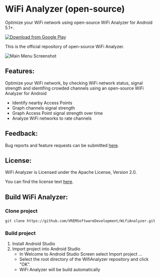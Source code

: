 # WiFi Analyzer (open-source)

Optimize your WiFi network using open-source WiFi Analyzer for Android 5.1+.

[![Download from Google Play](http://www.android.com/images/brand/android_app_on_play_large.png "Download from Google Play")](https://play.google.com/store/apps/details?id=com.vrem.wifianalyzer)

This is the official repository of open-source WiFi Analyzer.

![Main Menu Screenshot](https://github.com/VREMSoftwareDevelopment/WifiAnalyzer/raw/master/screenshots/screenshot1.png "Main Menu Screenshot")

## Features:
Optimize your WiFi network, by checking WiFi network status, signal strength and identifing crowded  channels using an open-source WiFi Analyzer for Android
* Identify nearby Access Points
* Graph channels signal strength
* Graph Access Point signal strength over time
* Analyze WiFi networks to rate channels

## Feedback:
Bug reports and feature requests can be submitted [here](https://github.com/VREMSoftwareDevelopment/WifiAnalyzer/issues).

## License:
WiFi Analyzer is Licensed under the Apache License, Version 2.0.

You can find the license text [here](http://www.apache.org/licenses/LICENSE-2.0).

## Build WiFi Analyzer:
### Clone project
  `git clone https://github.com/VREMSoftwareDevelopment/WifiAnalyzer.git`
### Build project
  1. Install Android Studio
  2. Import project into Android Studio
      * In Welcome to Android Studio Screen select Import project ...
      * Select the root directory of the WifiAnalyzer repository and click "OK".
      * WiFi Analyzer will be build automatically

